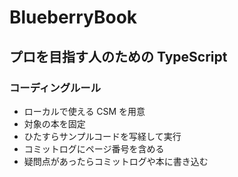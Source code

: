 # BlueberryBook
## プロを目指す人のための TypeScript

### コーディングルール
- ローカルで使える CSM を用意
- 対象の本を固定
- ひたすらサンプルコードを写経して実行
- コミットログにページ番号を含める
- 疑問点があったらコミットログや本に書き込む

